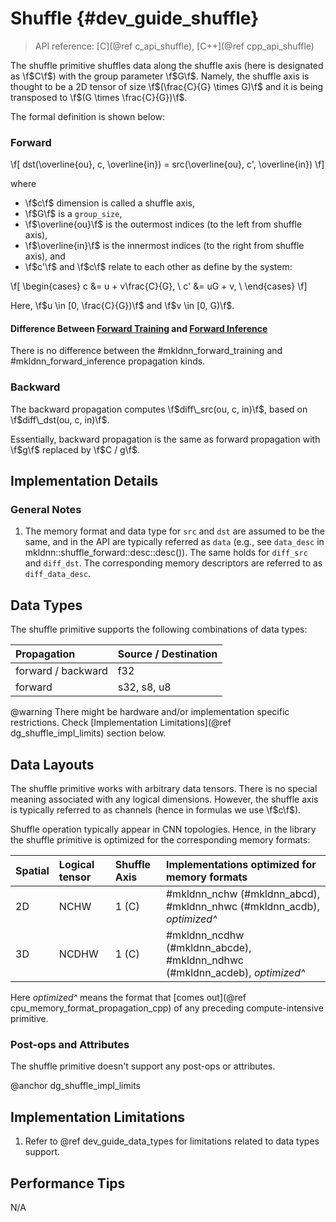 Shuffle {#dev_guide_shuffle}
============================

>
> API reference: [C](@ref c_api_shuffle), [C++](@ref cpp_api_shuffle)
>

The shuffle primitive shuffles data along the shuffle axis (here is designated
as \f$C\f$) with the group parameter \f$G\f$. Namely, the shuffle axis is
thought to be a 2D tensor of size \f$(\frac{C}{G} \times G)\f$ and it is being
transposed to \f$(G \times \frac{C}{G})\f$.

The formal definition is shown below:

### Forward

\f[
    dst(\overline{ou}, c, \overline{in}) =
    src(\overline{ou}, c', \overline{in})
\f]

where

- \f$c\f$ dimension is called a shuffle axis,
- \f$G\f$ is a `group_size`,
- \f$\overline{ou}\f$ is the outermost indices (to the left from shuffle axis),
- \f$\overline{in}\f$ is the innermost indices (to the right from shuffle axis), and
- \f$c'\f$ and \f$c\f$ relate to each other as define by the system:

\f[
    \begin{cases}
        c  &= u + v\frac{C}{G}, \\
        c' &= uG + v, \\
    \end{cases}
\f]

Here, \f$u \in [0, \frac{C}{G})\f$ and \f$v \in [0, G)\f$.

#### Difference Between [Forward Training](#mkldnn_forward_training) and [Forward Inference](#mkldnn_forward_inference)

There is no difference between the #mkldnn_forward_training
and #mkldnn_forward_inference propagation kinds.

### Backward

The backward propagation computes
\f$diff\_src(ou, c, in)\f$,
based on
\f$diff\_dst(ou, c, in)\f$.

Essentially, backward propagation is the same as forward propagation with
\f$g\f$ replaced by \f$C / g\f$.

## Implementation Details

### General Notes

1. The memory format and data type for `src` and `dst` are assumed to be the
   same, and in the API are typically referred as `data` (e.g., see `data_desc`
   in mkldnn::shuffle_forward::desc::desc()). The same holds for
   `diff_src` and `diff_dst`. The corresponding memory descriptors are referred
   to as `diff_data_desc`.

## Data Types

The shuffle primitive supports the following combinations of data types:

| Propagation        | Source / Destination
| :--                | :--
| forward / backward | f32
| forward            | s32, s8, u8

@warning
    There might be hardware and/or implementation specific restrictions.
    Check [Implementation Limitations](@ref dg_shuffle_impl_limits) section
    below.

## Data Layouts

The shuffle primitive works with arbitrary data tensors. There is no special
meaning associated with any logical dimensions. However, the shuffle axis is
typically referred to as channels (hence in formulas we use \f$c\f$).

Shuffle operation typically appear in CNN topologies. Hence, in the library the
shuffle primitive is optimized for the corresponding memory formats:

| Spatial | Logical tensor | Shuffle Axis | Implementations optimized for memory formats                               |
| :--     | :--            | :--          | :--                                                                        |
| 2D      | NCHW           | 1 (C)        | #mkldnn_nchw (#mkldnn_abcd), #mkldnn_nhwc (#mkldnn_acdb), *optimized^*     |
| 3D      | NCDHW          | 1 (C)        | #mkldnn_ncdhw (#mkldnn_abcde), #mkldnn_ndhwc (#mkldnn_acdeb), *optimized^* |

Here *optimized^* means the format that
[comes out](@ref cpu_memory_format_propagation_cpp)
of any preceding compute-intensive primitive.

### Post-ops and Attributes

The shuffle primitive doesn't support any post-ops or attributes.


@anchor dg_shuffle_impl_limits
## Implementation Limitations

1. Refer to @ref dev_guide_data_types for limitations related to data types
   support.


## Performance Tips

N/A
